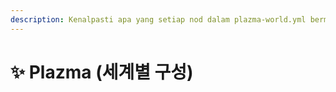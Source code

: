 ```yaml
---
description: Kenalpasti apa yang setiap nod dalam plazma-world.yml bermaksud.
---
```


# ✨ Plazma (세계별 구성)
